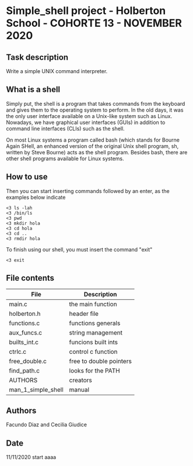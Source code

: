 # Simple_shell project - Holberton School - COHORTE 13 - NOVEMBER 2020

## Task description 

Write a simple UNIX command interpreter.

## What is a shell

Simply put, the shell is a program that takes commands from the keyboard and gives them to the operating system to perform. In the old days, it was the only user interface available on a Unix-like system such as Linux. Nowadays, we have graphical user interfaces (GUIs) in addition to command line interfaces (CLIs) such as the shell.

On most Linux systems a program called bash (which stands for Bourne Again SHell, an enhanced version of the original Unix shell program, sh, written by Steve Bourne) acts as the shell program. Besides bash, there are other shell programs available for Linux systems.

## How to use

Then you can start inserting commands followed by an enter, as the examples below indicate

```
<3 ls -lah
<3 /bin/ls
<3 pwd
<3 mkdir hola
<3 cd hola
<3 cd ..
<3 rmdir hola
```
To finish using our shell, you must insert the command "exit"

```
<3 exit
```

## File contents
|   **File**   |   **Description**   |
| -------------- | --------------------- |
| main.c | the main function |
| holberton.h | header file |
| functions.c | functions generals |
| aux_funcs.c | string management |
| builts_int.c | funcions built ints |
| ctrlc.c | control c function |
| free_double.c | free to double pointers |
| find_path.c | looks for the PATH |
| AUTHORS | creators |
| man_1_simple_shell | manual |
## Authors
Facundo Diaz and Cecilia Giudice

## Date
11/11/2020 start aaaa